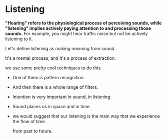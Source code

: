 # Listening



**"Hearing" refers to the physiological process of perceiving sounds, while "listening" implies actively paying attention to and processing those sounds.** For example, you might hear traffic noise but not be actively listening to it.

Let's define listening as making meaning from sound.

It's a mental process, and it's a process of extraction. 

we use some pretty cool techniques to do this.

* One of them is pattern recognition.
* And then there is a whole range of filters.
* Intention is very important in sound, in listening. 
* Sound places us in space and in time. 
* we would suggest that our listening is the main way that we experience the flow of time

  from past to future. 


